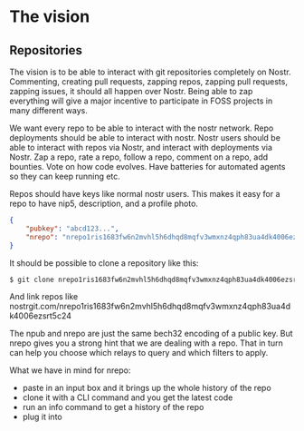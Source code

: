 # The vision

## Repositories

The vision is to be able to interact with git repositories completely on Nostr. Commenting, creating pull requests, zapping repos, zapping pull requests, zapping issues, it should all happen over Nostr. Being able to zap everything will give a major incentive to participate in FOSS projects in many different ways.

We want every repo to be able to interact with the nostr network. Repo deployments should be able to interact with nostr. Nostr users should be able to interact with repos via Nostr, and interact with deployments via Nostr. Zap a repo, rate a repo, follow a repo, comment on a repo, add bounties. Vote on how code evolves. Have batteries for automated agents so they can keep running etc.

Repos should have keys like normal nostr users. This makes it easy for a repo to have nip5, description, and a profile photo.

```JSON
{
    "pubkey": "abcd123...",
    "nrepo": "nrepo1ris1683fw6n2mvhl5h6dhqd8mqfv3wmxnz4qph83ua4dk4006ezsrt5c24"
}
```

It should be possible to clone a repository like this:

```bash
$ git clone nrepo1ris1683fw6n2mvhl5h6dhqd8mqfv3wmxnz4qph83ua4dk4006ezsrt5c24
```

And link repos like nostrgit.com/nrepo1ris1683fw6n2mvhl5h6dhqd8mqfv3wmxnz4qph83ua4dk4006ezsrt5c24

The npub and nrepo are just the same bech32 encoding of a public key. But nrepo gives you a strong hint that we are dealing with a repo. That in turn can help you choose which relays to query and which filters to apply.

What we have in mind for nrepo:

- paste in an input box and it brings up the whole history of the repo
- clone it with a CLI command and you get the latest code
- run an info command to get a history of the repo
- plug it into 